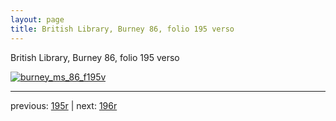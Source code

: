 ```yaml
---
layout: page
title: British Library, Burney 86, folio 195 verso
---
```


British Library, Burney 86, folio 195 verso

[![burney_ms_86_f195v](http://www.homermultitext.org/iipsrv?IIIF=/project/homer/pyramidal/deepzoom/bl/burney86imgs/v1/burney_ms_86_f195v.tif/full/800,/0/default.jpg)](http://www.homermultitext.org/ict2/?urn=urn:cite2:bl:burney86imgs.v1:burney_ms_86_f195v) 

---

previous:  [195r](../195r/) | next: [196r](../196r/)